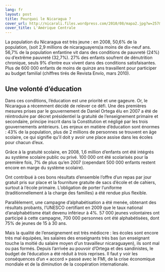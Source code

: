 ```yaml
---
lang: fr
layout: post
title: Pourquoi le Nicaragua ?
cover_url: http://nicarali.files.wordpress.com/2010/08/mapa2.jpg?w=257&h=228
cover_title: L'Amérique Centrale
---
```


La population du Nicaragua est très jeune : en 2008, 50,6% de la population, (soit 2,9 millions de nicaraguayens)a moins de dix-neuf ans. 56,7% de la population enfantine vit dans des conditions de pauvreté (24%) ou d’extrême pauvreté (32,7%). 27% des enfants soufrent de dénutrition chronique, seuls 9% d’entre eux vivent dans des conditions satisfaisantes. Plus de 600 000 enfants de moins de quinze ans travaillent pour participer au budget familial (chiffres tirés de Revista Envío, mars 2010).

## Une volonté d’éducation

Dans ces conditions, l’éducation est une priorité et une gageure. Or, le Nicaragua a récemment décidé de relever ce défi. Une des premières mesures prises par le gouvernement de Daniel Ortega élu en 2007 a été de réintroduire par décret présidentiel la gratuité de l’enseignement primaire et secondaire, principe inscrit dans la Constitution et négligé par les trois gouvernements antérieurs. Les enjeux en matière d’éducation sont énormes : 43% de la population, plus de 2 millions de personnes se trouvent en âge scolaire, ce qui signifie qu’il doit y avoir une place assise dans les écoles pour chacun d’eux.

Grâce à la gratuité scolaire, en 2008, 1,6 million d’enfants ont été intégrés au système scolaire public ou privé. 100 000 ont été scolarisés pour la première fois, 7% de plus qu’en 2007 (cependant 500 000 enfants restent encore en marge du système scolaire).

Ont contribué à ces bons résultats d’ensemble l’offre d’un repas par jour gratuit pris sur place et la fourniture gratuite de sacs d’école et de cahiers, surtout à l’école primaire. L’obligation de porter l’uniforme (traditionnellement à la charge des familles) a été rendue plus flexible.

Parallèlement, une campagne d’alphabétisation a été menée, obtenant des résultats probants, l’UNESCO certifiant en 2009 que le taux national d’analphabétisme était devenu inférieur à 4%. 57 000 jeunes volontaires ont participé à cette campagne, 700 000 personnes ont été alphabétisées, dont 75% de jeunes de 15 à 30 ans.

Mais la qualité de l’enseignement est très médiocre : les écoles sont encore très mal équipées, les salaires des enseignants très bas (un enseignant touche la moitié du salaire moyen d’un travailleur nicaraguayen), ils sont mal ou pas formés. Depuis l’arrivée au pouvoir d’Ortega et des sandinistes, le budget de l’éducation a été réduit à trois reprises. Il faut y voir les conséquences d’un « accord » passé avec le FMI, de la crise économique mondiale et de la diminution de la coopération internationale.